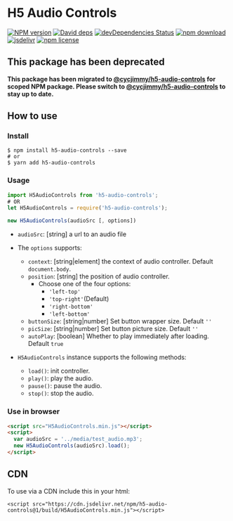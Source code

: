 # H5 Audio Controls

[![NPM version][npm-image]][npm-url]
[![David deps][david-image]][david-url]
[![devDependencies Status][david-dev-image]][david-dev-url]
[![npm download][download-image]][download-url]
[![jsdelivr][jsdelivr-image]][jsdelivr-url]
[![npm license][license-image]][download-url]

[npm-image]: https://img.shields.io/npm/v/h5-audio-controls.svg?style=flat-square
[npm-url]: https://npmjs.org/package/h5-audio-controls
[david-image]: https://img.shields.io/david/cycdpo/h5-audio-controls.svg?style=flat-square
[david-url]: https://david-dm.org/cycdpo/h5-audio-controls
[david-dev-image]: https://david-dm.org/cycdpo/h5-audio-controls/dev-status.svg?style=flat-square
[david-dev-url]: https://david-dm.org/cycdpo/h5-audio-controls?type=dev
[download-image]: https://img.shields.io/npm/dm/h5-audio-controls.svg?style=flat-square
[download-url]: https://npmjs.org/package/h5-audio-controls
[jsdelivr-image]: https://data.jsdelivr.com/v1/package/npm/h5-audio-controls/badge
[jsdelivr-url]: https://www.jsdelivr.com/package/npm/h5-audio-controls
[license-image]: https://img.shields.io/npm/l/h5-audio-controls.svg?style=flat-square

## This package has been deprecated
[new-url]: https://github.com/cycjimmy/h5-audio-controls

**This package has been migrated to [@cycjimmy/h5-audio-controls][new-url] for scoped NPM package. Please switch to [@cycjimmy/h5-audio-controls][new-url] to stay up to date.**

## How to use
### Install
  ```shell
  $ npm install h5-audio-controls --save
  # or
  $ yarn add h5-audio-controls
  ```

### Usage
  ```javascript
  import H5AudioControls from 'h5-audio-controls';
  # OR
  let H5AudioControls = require('h5-audio-controls');
  ```

  ```javascript
  new H5AudioControls(audioSrc [, options])
  ```

* `audioSrc`: [string] a url to an audio file
* The `options` supports:
  * `context`: [string|element] the context of audio controller. Default `document.body`.
  * `position`: [string] the position of audio controller.
    * Choose one of the four options:
      * `'left-top'`
      * `'top-right'`(Default)
      * `'right-bottom'`
      * `'left-bottom'`
  * `buttonSize`: [string|number] Set button wrapper size. Default `''`
  * `picSize`: [string|number] Set button picture size. Default `''`
  * `autoPlay`: [boolean] Whether to play immediately after loading. Default `true`

* `H5AudioControls` instance supports the following methods:
  * `load()`: init controller.
  * `play()`: play the audio.
  * `pause()`: pause the audio.
  * `stop()`: stop the audio.

### Use in browser
```html
<script src="H5AudioControls.min.js"></script>
<script>
  var audioSrc = '../media/test_audio.mp3';
  new H5AudioControls(audioSrc).load();
</script>
```

## CDN
To use via a CDN include this in your html:
```text
<script src="https://cdn.jsdelivr.net/npm/h5-audio-controls@1/build/H5AudioControls.min.js"></script>
```

